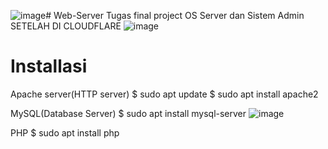 ![image](https://github.com/sinistermirage/Web-Server/assets/148070039/b7d63d52-cc51-4def-8b21-e6e97c6389fa)# Web-Server
Tugas final project OS Server dan Sistem Admin
SETELAH DI CLOUDFLARE
![image](https://github.com/sinistermirage/Web-Server/assets/148070039/07b44900-7b71-425d-915a-e333471891c2)



# Installasi
Apache server(HTTP server)
$ sudo apt update
$ sudo apt install apache2

MySQL(Database Server)
$ sudo apt install mysql-server
![image](https://github.com/sinistermirage/Web-Server/assets/148070039/81cfa296-d827-4130-a997-22ff02ed7fcd)


PHP
$ sudo apt install php
